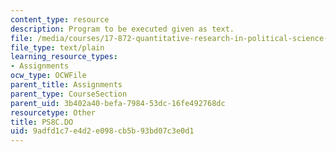 ```yaml
---
content_type: resource
description: Program to be executed given as text.
file: /media/courses/17-872-quantitative-research-in-political-science-and-public-policy-spring-2004/9adfd1c7e4d2e098cb5b93bd07c3e0d1_PS8C.DO
file_type: text/plain
learning_resource_types:
- Assignments
ocw_type: OCWFile
parent_title: Assignments
parent_type: CourseSection
parent_uid: 3b402a40-befa-7984-53dc-16fe492768dc
resourcetype: Other
title: PS8C.DO
uid: 9adfd1c7-e4d2-e098-cb5b-93bd07c3e0d1
---
```


